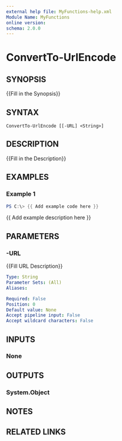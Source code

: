 ```yaml
---
external help file: MyFunctions-help.xml
Module Name: MyFunctions
online version:
schema: 2.0.0
---
```


# ConvertTo-UrlEncode

## SYNOPSIS
{{Fill in the Synopsis}}

## SYNTAX

```
ConvertTo-UrlEncode [[-URL] <String>]
```

## DESCRIPTION
{{Fill in the Description}}

## EXAMPLES

### Example 1
```powershell
PS C:\> {{ Add example code here }}
```

{{ Add example description here }}

## PARAMETERS

### -URL
{{Fill URL Description}}

```yaml
Type: String
Parameter Sets: (All)
Aliases:

Required: False
Position: 0
Default value: None
Accept pipeline input: False
Accept wildcard characters: False
```

## INPUTS

### None


## OUTPUTS

### System.Object

## NOTES

## RELATED LINKS
